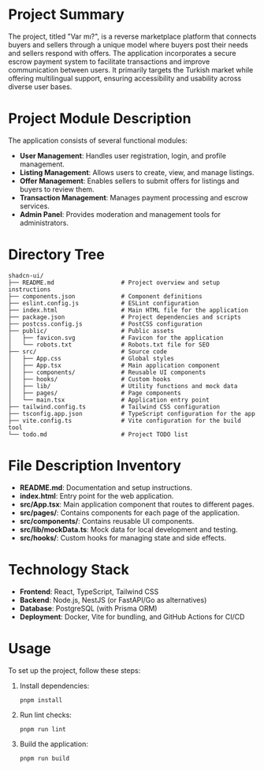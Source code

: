 # Project Summary
The project, titled "Var mı?", is a reverse marketplace platform that connects buyers and sellers through a unique model where buyers post their needs and sellers respond with offers. The application incorporates a secure escrow payment system to facilitate transactions and improve communication between users. It primarily targets the Turkish market while offering multilingual support, ensuring accessibility and usability across diverse user bases.

# Project Module Description
The application consists of several functional modules:
- **User Management**: Handles user registration, login, and profile management.
- **Listing Management**: Allows users to create, view, and manage listings.
- **Offer Management**: Enables sellers to submit offers for listings and buyers to review them.
- **Transaction Management**: Manages payment processing and escrow services.
- **Admin Panel**: Provides moderation and management tools for administrators.

# Directory Tree
```
shadcn-ui/
├── README.md                   # Project overview and setup instructions
├── components.json             # Component definitions
├── eslint.config.js            # ESLint configuration
├── index.html                  # Main HTML file for the application
├── package.json                # Project dependencies and scripts
├── postcss.config.js           # PostCSS configuration
├── public/                     # Public assets
│   ├── favicon.svg             # Favicon for the application
│   └── robots.txt              # Robots.txt file for SEO
├── src/                        # Source code
│   ├── App.css                 # Global styles
│   ├── App.tsx                 # Main application component
│   ├── components/             # Reusable UI components
│   ├── hooks/                  # Custom hooks
│   ├── lib/                    # Utility functions and mock data
│   ├── pages/                  # Page components
│   └── main.tsx                # Application entry point
├── tailwind.config.ts          # Tailwind CSS configuration
├── tsconfig.app.json           # TypeScript configuration for the app
├── vite.config.ts              # Vite configuration for the build tool
└── todo.md                     # Project TODO list
```

# File Description Inventory
- **README.md**: Documentation and setup instructions.
- **index.html**: Entry point for the web application.
- **src/App.tsx**: Main application component that routes to different pages.
- **src/pages/**: Contains components for each page of the application.
- **src/components/**: Contains reusable UI components.
- **src/lib/mockData.ts**: Mock data for local development and testing.
- **src/hooks/**: Custom hooks for managing state and side effects.

# Technology Stack
- **Frontend**: React, TypeScript, Tailwind CSS
- **Backend**: Node.js, NestJS (or FastAPI/Go as alternatives)
- **Database**: PostgreSQL (with Prisma ORM)
- **Deployment**: Docker, Vite for bundling, and GitHub Actions for CI/CD

# Usage
To set up the project, follow these steps:
1. Install dependencies:
   ```
   pnpm install
   ```
2. Run lint checks:
   ```
   pnpm run lint
   ```
3. Build the application:
   ```
   pnpm run build
   ```
